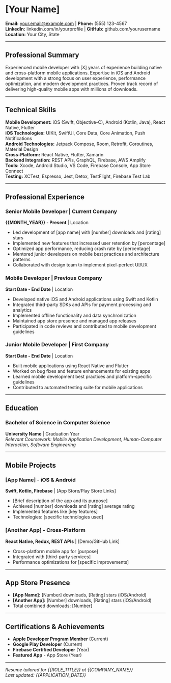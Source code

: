 # [Your Name]

**Email:** your.email@example.com | **Phone:** (555) 123-4567  
**LinkedIn:** linkedin.com/in/yourprofile | **GitHub:** github.com/yourusername  
**Location:** Your City, State

---

## Professional Summary

Experienced mobile developer with [X] years of experience building native and cross-platform mobile applications. Expertise in iOS and Android development with a strong focus on user experience, performance optimization, and modern development practices. Proven track record of delivering high-quality mobile apps with millions of downloads.

---

## Technical Skills

**Mobile Development:** iOS (Swift, Objective-C), Android (Kotlin, Java), React Native, Flutter  
**iOS Technologies:** UIKit, SwiftUI, Core Data, Core Animation, Push Notifications  
**Android Technologies:** Jetpack Compose, Room, Retrofit, Coroutines, Material Design  
**Cross-Platform:** React Native, Flutter, Xamarin  
**Backend Integration:** REST APIs, GraphQL, Firebase, AWS Amplify  
**Tools:** Xcode, Android Studio, VS Code, Firebase Console, App Store Connect  
**Testing:** XCTest, Espresso, Jest, Detox, TestFlight, Firebase Test Lab

---

## Professional Experience

### Senior Mobile Developer | Current Company
**{{MONTH_YEAR}} - Present** | Location

- Led development of [app name] with [number] downloads and [rating] stars
- Implemented new features that increased user retention by [percentage]
- Optimized app performance, reducing crash rate by [percentage]
- Mentored junior developers on mobile best practices and architecture patterns
- Collaborated with design team to implement pixel-perfect UI/UX

### Mobile Developer | Previous Company
**Start Date - End Date** | Location

- Developed native iOS and Android applications using Swift and Kotlin
- Integrated third-party SDKs and APIs for payment processing and analytics
- Implemented offline functionality and data synchronization
- Maintained app store presence and managed app releases
- Participated in code reviews and contributed to mobile development guidelines

### Junior Mobile Developer | First Company
**Start Date - End Date** | Location

- Built mobile applications using React Native and Flutter
- Worked on bug fixes and feature enhancements for existing apps
- Learned mobile development best practices and platform-specific guidelines
- Contributed to automated testing suite for mobile applications

---

## Education

### Bachelor of Science in Computer Science
**University Name** | Graduation Year  
*Relevant Coursework: Mobile Application Development, Human-Computer Interaction, Software Engineering*

---

## Mobile Projects

### [App Name] - iOS & Android
**Swift, Kotlin, Firebase** | [App Store/Play Store Links]
- [Brief description of the app and its purpose]
- Achieved [number] downloads and [rating] average rating
- Implemented features like [key features]
- Technologies: [specific technologies used]

### [Another App] - Cross-Platform
**React Native, Redux, REST APIs** | [Demo/GitHub Link]
- Cross-platform mobile app for [purpose]
- Integrated with [third-party services]
- Performance optimizations for [specific improvements]

---

## App Store Presence

- **[App Name]:** [Number] downloads, [Rating] stars (iOS/Android)
- **[Another App]:** [Number] downloads, [Rating] stars (iOS/Android)
- Total combined downloads: [Number]

---

## Certifications & Achievements

- **Apple Developer Program Member** (Current)
- **Google Play Developer** (Current)
- **Firebase Certified Developer** (Year)
- **Featured App** - App Store (Year)

---

*Resume tailored for {{ROLE_TITLE}} at {{COMPANY_NAME}}*  
*Last updated: {{APPLICATION_DATE}}*